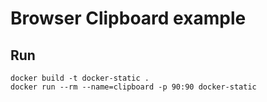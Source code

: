 # Browser Clipboard example

## Run
```
docker build -t docker-static .
docker run --rm --name=clipboard -p 90:90 docker-static
```

